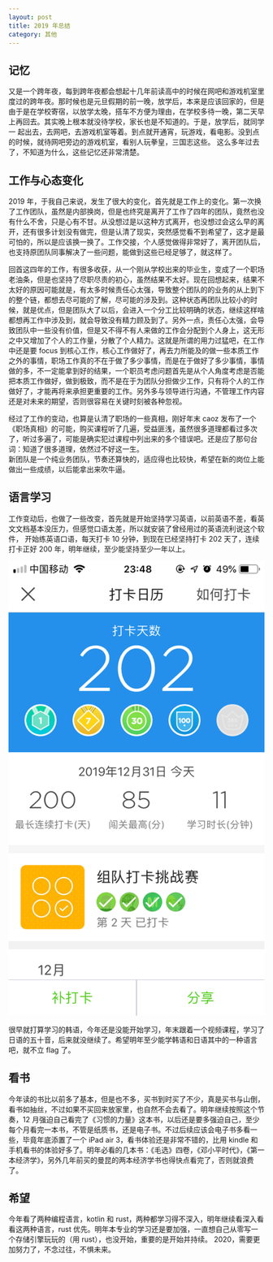 ```yaml
---
layout: post
title: 2019 年总结
category: 其他
---
```


## 记忆
又是一个跨年夜，每到跨年夜都会想起十几年前读高中的时候在网吧和游戏机室里度过的跨年夜。那时候也是元旦假期的前一晚，放学后，本来是应该回家的，但是
由于是在学校寄宿，以放学太晚，搭车不方便为理由，在学校多待一晚，第二天早上再回去。其实晚上根本就没待学校，家长也是不知道的。于是，放学后，就同学一
起出去，去网吧，去游戏机室等着。到点就开通宵，玩游戏，看电影。没到点的时候，就待网吧旁边的游戏机室，看别人玩拳皇，三国志这些。
这么多年过去了，不知道为什么，这些记忆还非常清楚。  

## 工作与心态变化
2019 年，于我自己来说，发生了很大的变化，首先就是工作上的变化。第一次换了工作团队，虽然是内部换岗，但是也终究是离开了工作了四年的团队，竟然也没有什么不舍，只是心有不甘。从没想过是以这种方式离开，也没想过会这么早的离开，还有很多计划没有做完，但是认清了现实，突然感觉看不到希望了，这才是最可怕的，所以是应该换一换了。工作交接，个人感觉做得非常好了，离开团队后，也支持原团队同事解决了一些问题，能做到这些已经足够了，就这样了。

回首这四年的工作，有很多收获，从一个刚从学校出来的毕业生，变成了一个职场老油条，但是也坚持了尽职尽责的初心，虽然结果不太好。现在回想起来，结果不太好的原因可能就是，有太多时候责任心太强，导致整个团队的的业务的从上到下的整个链，都想去尽可能的了解，尽可能的涉及到。这种状态再团队比较小的时候，就是优点，但是团队大了以后，会进入一个分工比较明确的状态，继续这样啥都想再工作中涉及到，就会导致没有精力顾及到了。另外一点，责任心太强，会导致团队中一些没有价值，但是又不得不有人来做的工作会分配到个人身上，这无形之中又增加了个人的工作量，分散了个人精力。这就是所谓的用力过猛吧，在工作中还是要 focus 到核心工作，核心工作做好了，再去力所能及的做一些本质工作之外的事情，职场工作真的不在于做了多少事情，而是在于做好了多少事情，事情做的多，不一定能拿到好的结果，一个职员考虑问题首先是从个人角度考虑是否能把本质工作做好，做到极致，而不是在于为团队分担做少工作，只有将个人的工作做好了，才能再将来承担更重要的工作。另外多与领导进行沟通，不管理工作内容还是对未来的期望，否则很容易在关键时刻被各种忽视。  

经过了工作的变动，也算是认清了职场的一些真相，刚好年末 caoz 发布了一个《职场真相》的可能，购买课程听了几遍，受益匪浅，虽然很多道理都看过多次了，听过多遍了，可能是确实犯过课程中列出来的多个错误吧。还是应了那句台词：知道了很多道理，依然过不好这一生。  
新团队是一个纯业务团队，节奏还算快的，适应得也比较快，希望在新的岗位上能做出一些成绩，以后能拿出来吹牛逼。  

## 语言学习
工作变动后，也做了一些改变，首先就是开始坚持学习英语，以前英语不差，看英文文档基本没压力，但感觉口语太差，所以就安装了曾经用过的英语流利说这个软件，
开始练英语口语，每天打卡 10 分钟，到现在已经坚持打卡 202 天了，连续打卡正好 200 年，明年继续，至少能坚持至少一年以上。

![流利说打卡](/images/posts/IMG_4869.PNG)  

很早就打算学习的韩语，今年还是没能开始学习，年末跟着一个视频课程，学习了日语的五十音，后来就没继续了。希望明年至少能学韩语和日语其中的一种语言吧，就不立 flag 了。  

## 看书
今年读的书比以前多了基本，但是也不多，买书到时买了不少，真是买书与山倒，看书如抽丝，不过如果不买回来放家里，也自然不会去看了。明年继续按照这个节奏，12 月强迫自己看完了《习惯的力量》这本书，以后还是要多强迫自己，至少每个月看完一本书，不管是纸质书，还是电子书。不过后续应该会电子书多看一些，毕竟年底添置了一个 iPad air 3，看书体验还是非常不错的，比用 kindle 和手机看书的体验好多了。明年必看的几本书：《毛选》四卷，《邓小平时代》，《第一本经济学》，另外几年前买的曼昆的两本经济学书也得快点看完了，否则就浪费了。

## 希望
今年看了两种编程语言，kotlin 和 rust，两种都学习得不深入，明年继续看深入看看这两种语言，rust 优先。明年本专业的学习还是要加强，一直想自己从零写一个存储引擎玩玩的（用 rust），也没开始，重要的是开始并持续。
2020，需要更加努力了，不念过往，不惧未来。
